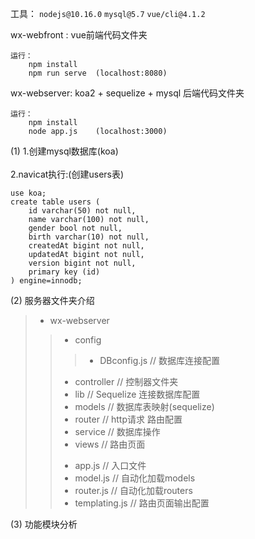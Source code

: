 工具： `nodejs@10.16.0`      `mysql@5.7`     `vue/cli@4.1.2`

wx-webfront :
    vue前端代码文件夹 

    运行：
        npm install
        npm run serve  (localhost:8080)

wx-webserver:
    koa2 + sequelize + mysql 后端代码文件夹
    
    运行：
        npm install
        node app.js    (localhost:3000)


(1) 1.创建mysql数据库(koa)<br>  
    2.navicat执行:(创建users表)
    
    use koa;
    create table users (
        id varchar(50) not null,
        name varchar(100) not null,
        gender bool not null,
        birth varchar(10) not null,
        createdAt bigint not null,
        updatedAt bigint not null,
        version bigint not null,
        primary key (id)
    ) engine=innodb;



(2) 服务器文件夹介绍
>+ wx-webserver
>>+ config        
>>>- DBconfig.js   // 数据库连接配置
>>+ controller        // 控制器文件夹
>>+ lib               // Sequelize 连接数据库配置
>>+ models            // 数据库表映射(sequelize)
>>+ router            // http请求 路由配置
>>+ service           // 数据库操作
>>+ views             // 路由页面
>>- app.js            // 入口文件
>>- model.js          // 自动化加载models
>>- router.js         // 自动化加载routers
>>- templating.js     // 路由页面输出配置

(3) 功能模块分析 


 
            
